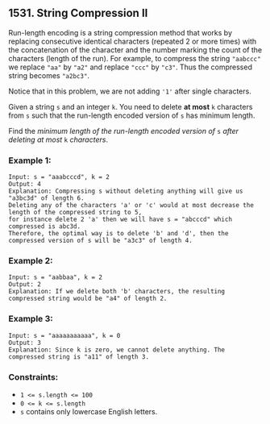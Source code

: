 ## 1531. String Compression II

Run-length encoding is a string compression method that works by replacing consecutive identical characters (repeated 2 or more times) with the concatenation of the character and the number marking the count of the characters (length of the run). For example, to compress the string ```"aabccc"``` we replace ```"aa"``` by ```"a2"``` and replace ```"ccc"``` by ```"c3"```. Thus the compressed string becomes ```"a2bc3"```.

Notice that in this problem, we are not adding ```'1'``` after single characters.

Given a string ```s``` and an integer ```k```. You need to delete **at most** ```k``` characters from ```s``` such that the run-length encoded version of ```s``` has minimum length.

Find the *minimum length of the run-length encoded version of* ```s``` *after deleting at most* ```k``` *characters*.

### Example 1:
```
Input: s = "aaabcccd", k = 2
Output: 4
Explanation: Compressing s without deleting anything will give us "a3bc3d" of length 6.
Deleting any of the characters 'a' or 'c' would at most decrease the length of the compressed string to 5,
for instance delete 2 'a' then we will have s = "abcccd" which compressed is abc3d.
Therefore, the optimal way is to delete 'b' and 'd', then the compressed version of s will be "a3c3" of length 4.
```
### Example 2:
```
Input: s = "aabbaa", k = 2
Output: 2
Explanation: If we delete both 'b' characters, the resulting compressed string would be "a4" of length 2.
```
### Example 3:
```
Input: s = "aaaaaaaaaaa", k = 0
Output: 3
Explanation: Since k is zero, we cannot delete anything. The compressed string is "a11" of length 3.
```

### Constraints:

* ```1 <= s.length <= 100```
* ```0 <= k <= s.length```
* ```s``` contains only lowercase English letters.